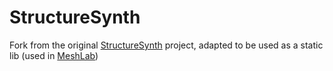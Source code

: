 # StructureSynth
Fork from the original [StructureSynth](https://sourceforge.net/projects/structuresynth/) project, adapted to be used as a static lib (used in [MeshLab](https://github.com/cnr-isti-vclab/meshlab))
